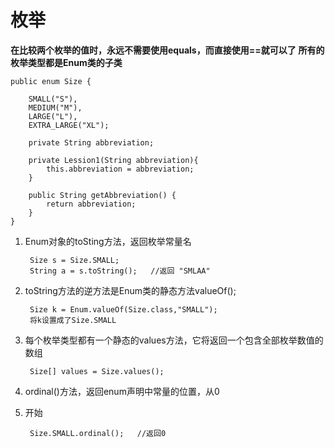 # 枚举 #
**在比较两个枚举的值时，永远不需要使用equals，而直接使用==就可以了**
**所有的枚举类型都是Enum类的子类**

	public enum Size {

	    SMALL("S"),
	    MEDIUM("M"),
	    LARGE("L"),
	    EXTRA_LARGE("XL");
	
	    private String abbreviation;
	
	    private Lession1(String abbreviation){
	        this.abbreviation = abbreviation;
	    }
	
	    public String getAbbreviation() {
	        return abbreviation;
	    }
	}
1. Enum对象的toSting方法，返回枚举常量名

		Size s = Size.SMALL;
		String a = s.toString();   //返回 "SMLAA"
1. toString方法的逆方法是Enum类的静态方法valueOf();

		Size k = Enum.valueOf(Size.class,"SMALL");
		将k设置成了Size.SMALL
1. 每个枚举类型都有一个静态的values方法，它将返回一个包含全部枚举数值的数组

		Size[] values = Size.values();
1. ordinal()方法，返回enum声明中常量的位置，从0
2. 开始

		Size.SMALL.ordinal();   //返回0